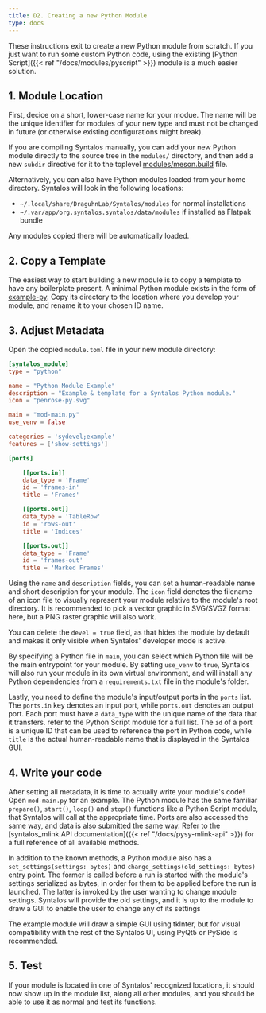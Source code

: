 ```yaml
---
title: D2. Creating a new Python Module
type: docs
---
```


These instructions exit to create a new Python module from scratch.
If you just want to run some custom Python code, using the existing [Python Script]({{< ref "/docs/modules/pyscript" >}})
module is a much easier solution.

## 1. Module Location

First, decice on a short, lower-case name for your modue. The name will be the unique identifier
for modules of your new type and must not be changed in future (or otherwise existing configurations might break).

If you are compiling Syntalos manually, you can add your new Python module directly to the source tree in
the `modules/` directory, and then add a new `subdir` directive for it to the toplevel
[modules/meson.build](https://github.com/syntalos/syntalos/blob/master/modules/meson.build) file.

Alternatively, you can also have Python modules loaded from your home directory. Syntalos will look
in the following locations:

* `~/.local/share/DraguhnLab/Syntalos/modules` for normal installations
* `~/.var/app/org.syntalos.syntalos/data/modules` if installed as Flatpak bundle

Any modules copied there will be automatically loaded.

## 2. Copy a Template

The easiest way to start building a new module is to copy a template to have any boilerplate present.
A minimal Python module exists in the form of [example-py](https://github.com/syntalos/syntalos/tree/master/modules/example-py).
Copy its directory to the location where you develop your module, and rename it to your chosen ID name.

## 3. Adjust Metadata

Open the copied `module.toml` file in your new module directory:

```toml
[syntalos_module]
type = "python"

name = "Python Module Example"
description = "Example & template for a Syntalos Python module."
icon = "penrose-py.svg"

main = "mod-main.py"
use_venv = false

categories = 'sydevel;example'
features = ['show-settings']

[ports]

    [[ports.in]]
    data_type = 'Frame'
    id = 'frames-in'
    title = 'Frames'

    [[ports.out]]
    data_type = 'TableRow'
    id = 'rows-out'
    title = 'Indices'

    [[ports.out]]
    data_type = 'Frame'
    id = 'frames-out'
    title = 'Marked Frames'
```

Using the `name` and `description` fields, you can set a human-readable name and short description for your module.
The `icon` field denotes the filename of an icon file to visually represent your module relative to the module's root directory.
It is recommended to pick a vector graphic in SVG/SVGZ format here, but a PNG raster graphic will also work.

You can delete the `devel = true` field, as that hides the module by default and makes it only visible when Syntalos' developer
mode is active.

By specifying a Python file in `main`, you can select which Python file will be the main entrypoint for your module. By setting
`use_venv` to `true`, Syntalos will also run your module in its own virtual environment, and will install any Python dependencies
from a `requirements.txt` file in the module's folder.

Lastly, you need to define the module's input/output ports in the `ports` list. The `ports.in` key denotes an input port, while
`ports.out` denotes an output port.
Each port must have a `data_type` with the unique name of the data that it transfers. refer to the Python Script module for a full list.
The `id` of a port is a unique ID that can be used to reference the port in Python code, while `title` is the actual human-readable
name that is displayed in the Syntalos GUI.

## 4. Write your code

After setting all metadata, it is time to actually write your module's code!
Open `mod-main.py` for an example. The Python module has the same familiar `prepare()`, `start()`, `loop()` and `stop()`
functions like a Python Script module, that Syntalos will call at the appropriate time.
Ports are also accessed the same way, and data is also submitted the same way. Refer to the [syntalos_mlink API documentation]({{< ref "/docs/pysy-mlink-api" >}})
for a full reference of all available methods.

In addition to the known methods, a Python module also has a `set_settings(settings: bytes)` and `change_settings(old_settings: bytes)`
entry point. The former is called before a run is started with the module's settings serialized as bytes, in order for them to be applied before
the run is launched.
The latter is invoked by the user wanting to change module settings. Syntalos will provide the old settings, and it is up to the module to
draw a GUI to enable the user to change any of its settings

The example module will draw a simple GUI using tkInter, but for visual compatibility with the rest of the Syntalos UI, using PyQt5 or PySide
is recommended.

## 5. Test

If your module is located in one of Syntalos' recognized locations, it should now show up in the module list, along all other modules,
and you should be able to use it as normal and test its functions.
